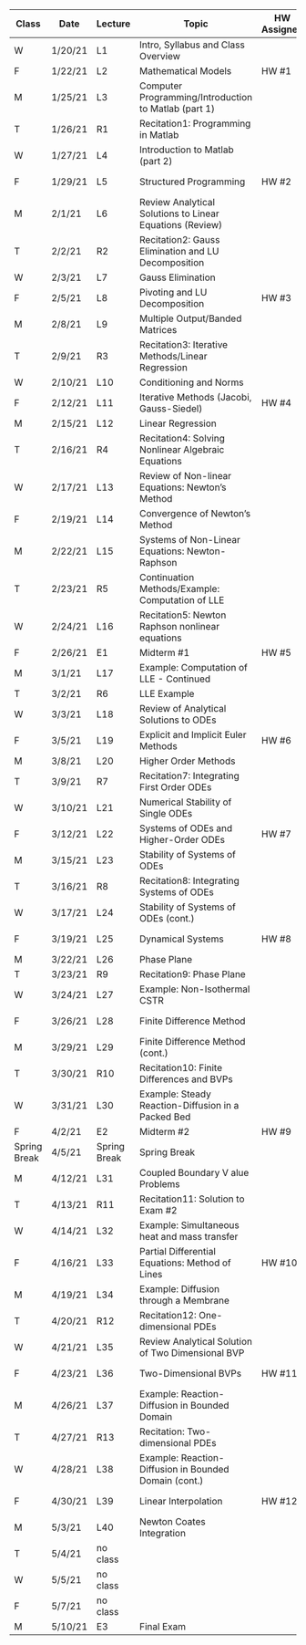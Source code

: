 | Class        | Date    | Lecture      | Topic                                                    | HW Assigned | HW Due |
|--------------|---------|--------------|----------------------------------------------------------|-------------|--------|
| W            | 1/20/21 | L1           | Intro, Syllabus and Class Overview                       |             |        |
| F            | 1/22/21 | L2           | Mathematical Models                                      | HW #1       |        |
| M            | 1/25/21 | L3           | Computer Programming/Introduction to Matlab (part 1)     |             |        |
| T            | 1/26/21 | R1           | Recitation1: Programming in Matlab                       |             |        |
| W            | 1/27/21 | L4           | Introduction to Matlab (part 2)                          |             |        |
| F            | 1/29/21 | L5           | Structured Programming                                   | HW #2       | HW #1  |
| M            | 2/1/21  | L6           | Review Analytical Solutions to Linear Equations (Review) |             |        |
| T            | 2/2/21  | R2           | Recitation2: Gauss Elimination and LU Decomposition      |             |        |
| W            | 2/3/21  | L7           | Gauss Elimination                                        |             |        |
| F            | 2/5/21  | L8           | Pivoting and LU Decomposition                            | HW #3       | HW #2  |
| M            | 2/8/21  | L9           | Multiple Output/Banded Matrices                          |             |        |
| T            | 2/9/21  | R3           | Recitation3: Iterative Methods/Linear Regression         |             |        |
| W            | 2/10/21 | L10          | Conditioning and Norms                                   |             |        |
| F            | 2/12/21 | L11          | Iterative Methods (Jacobi, Gauss-Siedel)                 | HW #4       | HW #3  |
| M            | 2/15/21 | L12          | Linear Regression                                        |             |        |
| T            | 2/16/21 | R4           | Recitation4: Solving Nonlinear Algebraic Equations       |             |        |
| W            | 2/17/21 | L13          | Review of Non-linear Equations: Newton’s Method          |             |        |
| F            | 2/19/21 | L14          | Convergence of Newton’s Method                           |             | HW #4  |
| M            | 2/22/21 | L15          | Systems of Non-Linear Equations: Newton-Raphson          |             |        |
| T            | 2/23/21 | R5           | Continuation Methods/Example: Computation of LLE         |             |        |
| W            | 2/24/21 | L16          | Recitation5: Newton Raphson nonlinear equations          |             |        |
| F            | 2/26/21 | E1           | Midterm #1                                               | HW #5       |        |
| M            | 3/1/21  | L17          | Example: Computation of LLE - Continued                  |             |        |
| T            | 3/2/21  | R6           | LLE Example                                              |             |        |
| W            | 3/3/21  | L18          | Review of Analytical Solutions to ODEs                   |             |        |
| F            | 3/5/21  | L19          | Explicit and Implicit Euler Methods                      | HW #6       | HW #5  |
| M            | 3/8/21  | L20          | Higher Order Methods                                     |             |        |
| T            | 3/9/21  | R7           | Recitation7: Integrating First Order ODEs                |             |        |
| W            | 3/10/21 | L21          | Numerical Stability of Single ODEs                       |             |        |
| F            | 3/12/21 | L22          | Systems of ODEs and Higher-Order ODEs                    | HW #7       | HW #6  |
| M            | 3/15/21 | L23          | Stability of Systems of ODEs                             |             |        |
| T            | 3/16/21 | R8           | Recitation8: Integrating Systems of ODEs                 |             |        |
| W            | 3/17/21 | L24          | Stability of Systems of ODEs (cont.)                     |             |        |
| F            | 3/19/21 | L25          | Dynamical Systems                                        | HW #8       | HW #7  |
| M            | 3/22/21 | L26          | Phase Plane                                              |             |        |
| T            | 3/23/21 | R9           | Recitation9: Phase Plane                                 |             |        |
| W            | 3/24/21 | L27          | Example: Non-Isothermal CSTR                             |             |        |
| F            | 3/26/21 | L28          | Finite Difference Method                                 |             | HW #8  |
| M            | 3/29/21 | L29          | Finite Difference Method (cont.)                         |             |        |
| T            | 3/30/21 | R10          | Recitation10: Finite Differences and BVPs                |             |        |
| W            | 3/31/21 | L30          | Example: Steady Reaction-Diffusion in a Packed Bed       |             |        |
| F            | 4/2/21  | E2           | Midterm #2                                               | HW #9       |        |
| Spring Break | 4/5/21  | Spring Break | Spring Break                                             |             |        |
| M            | 4/12/21 | L31          | Coupled Boundary V alue Problems                         |             |        |
| T            | 4/13/21 | R11          | Recitation11: Solution to Exam #2                        |             |        |
| W            | 4/14/21 | L32          | Example: Simultaneous heat and mass transfer             |             |        |
| F            | 4/16/21 | L33          | Partial Differential Equations: Method of Lines          | HW #10      | HW #9  |
| M            | 4/19/21 | L34          | Example: Diffusion through a Membrane                    |             |        |
| T            | 4/20/21 | R12          | Recitation12: One-dimensional PDEs                       |             |        |
| W            | 4/21/21 | L35          | Review Analytical Solution of Two Dimensional BVP        |             |        |
| F            | 4/23/21 | L36          | Two-Dimensional BVPs                                     | HW #11      | HW #10 |
| M            | 4/26/21 | L37          | Example: Reaction-Diffusion in Bounded Domain            |             |        |
| T            | 4/27/21 | R13          | Recitation: Two-dimensional PDEs                         |             |        |
| W            | 4/28/21 | L38          | Example: Reaction-Diffusion in Bounded Domain (cont.)    |             |        |
| F            | 4/30/21 | L39          | Linear Interpolation                                     | HW #12      | HW #11 |
| M            | 5/3/21  | L40          | Newton Coates Integration                                |             |        |
| T            | 5/4/21  | no class     |                                                          |             |        |
| W            | 5/5/21  | no class     |                                                          |             |        |
| F            | 5/7/21  | no class     |                                                          |             | HW #12 |
| M            | 5/10/21 | E3           | Final Exam                                               |             |        |
